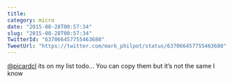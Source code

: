 ```yaml
---
title: 
category: micro
date: "2015-08-28T00:57:34"
slug: "2015-08-28T00:57:34"
TwitterId: "637066457755463680"
TweetUrl: "https://twitter.com/mark_philpot/status/637066457755463680"
---
```


[@picardcl](https://twitter.com/picardcl) its on my list todo... You can copy
them but it’s not the same I know
